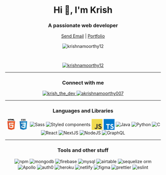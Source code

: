 <h1 align="center">Hi 👋, I'm Krish</h1>
<h3 align="center">A passionate web developer</h3>

<p align="center">
	<a href="mailto:akrishnamoorthy007@gmail.com" align="center">Send Email</a> |
	<a href="https://devkrish.tech">Portfolio</a>
</p>

<p align="center"><img align="center" src="https://github-readme-streak-stats.herokuapp.com/?user=krishnamoorthy12&theme=dark" alt="krishnamoorthy12" /></p>

<br />

<p align="center"> <a href="https://github.com/ryo-ma/github-profile-trophy"><img src="https://github-profile-trophy.vercel.app/?username=krishnamoorthy12&title=Issues,Followers,PullRequest,MultipleLang,Stars,Commit&no-bg=true&no-frame=true" alt="krishnamoorthy12" /></a> </p>

<hr />

<h3 align="center">Connect with me</h3>

<p align="center">
<a href="https://twitter.com/krish_the_dev" align="center" target="blank">
	<img src="https://img.shields.io/twitter/follow/krish_the_dev?logo=twitter&style=for-the-badge" alt="krish_the_dev" />
</a>

<a href="https://www.linkedin.com/in/akrishnamoorthy007/" align="center" target="blank">
	<img src="https://img.shields.io/badge/linkedin-%230077B5.svg?&style=for-the-badge&logo=linkedin&logoColor=white" alt="akrishnamoorthy007" />
</a>

</p>
<hr />

<h3 align="center">Languages and Libraries</h3>

<p align="center">
<img align="center" alt="HTML5" width="35px" src="https://raw.githubusercontent.com/github/explore/80688e429a7d4ef2fca1e82350fe8e3517d3494d/topics/html/html.png" />
<img align="center" alt="CSS3" width="35px" src="https://raw.githubusercontent.com/github/explore/80688e429a7d4ef2fca1e82350fe8e3517d3494d/topics/css/css.png" />
<img align="center" alt="Sass" width="35px" src="https://www.vectorlogo.zone/logos/sass-lang/sass-lang-icon.svg" />
<img align="center" alt="Styled components" width="35px" src="https://avatars2.githubusercontent.com/u/20658825?s=200&v=4" />
<img align="center" alt="JS" width="35px" src="https://raw.githubusercontent.com/github/explore/80688e429a7d4ef2fca1e82350fe8e3517d3494d/topics/javascript/javascript.png" />
<img align="center" alt="TS" width="35px" src="https://raw.githubusercontent.com/github/explore/80688e429a7d4ef2fca1e82350fe8e3517d3494d/topics/typescript/typescript.png" />
<img align="center" alt="Java" width="35px" src="https://www.vectorlogo.zone/logos/java/java-icon.svg" />
<img align="center" alt="Python" width="35px" src="https://www.vectorlogo.zone/logos/python/python-icon.svg" />
<img align="center" alt="C" width="35px" src="https://img.icons8.com/color/48/000000/c-programming.png" />
<img align="center" alt="React" width="35px" src="https://www.vectorlogo.zone/logos/reactjs/reactjs-icon.svg" />
<img align="center" alt="NextJS" width="35px" src="https://cdn.worldvectorlogo.com/logos/next-js.svg" />
<img align="center" alt="NodeJS" width="35px" src="https://www.vectorlogo.zone/logos/nodejs/nodejs-icon.svg" />
<img align="center" alt="GraphQL" width="35px" src="https://www.vectorlogo.zone/logos/graphql/graphql-icon.svg" />
</p>
<hr />

<h3 align="center">Tools and other stuff</h3>

<p align="center">
<img align="center" alt="npm" width="35px" src="https://www.vectorlogo.zone/logos/npmjs/npmjs-icon.svg" />
<img align="center" alt="mongodb" width="35px" src="https://www.vectorlogo.zone/logos/mongodb/mongodb-icon.svg" />
<img align="center" alt="firebase" width="35px" src="https://www.vectorlogo.zone/logos/firebase/firebase-icon.svg" />
<img align="center" alt="mysql" width="35px" src="https://www.vectorlogo.zone/logos/mysql/mysql-icon.svg" />
<img align="center" alt="airtable" width="35px" src="https://www.vectorlogo.zone/logos/airtable/airtable-icon.svg" />
<img align="center" alt="sequelize orm" width="35px" src="https://cdn.worldvectorlogo.com/logos/sequelize.svg" />
<img align="center" alt="Apollo" width="35px" src="https://cdn.worldvectorlogo.com/logos/apollo-graphql-compact.svg" />
<img align="center" alt="auth0" width="35px" src="https://www.vectorlogo.zone/logos/auth0/auth0-icon.svg" />
<img align="center" alt="heroku" width="35px" src="https://www.vectorlogo.zone/logos/heroku/heroku-icon.svg" />
<img align="center" alt="netlify" width="35px" src="https://www.vectorlogo.zone/logos/netlify/netlify-icon.svg" />
<img align="center" alt="figma" width="35px" src="https://www.vectorlogo.zone/logos/figma/figma-icon.svg" />
<img align="center" alt="prettier" width="35px" src="https://cdn.worldvectorlogo.com/logos/prettier-2.svg" />
<img align="center" alt="eslint" width="35px" src="https://www.vectorlogo.zone/logos/eslint/eslint-icon.svg" />
</p>
